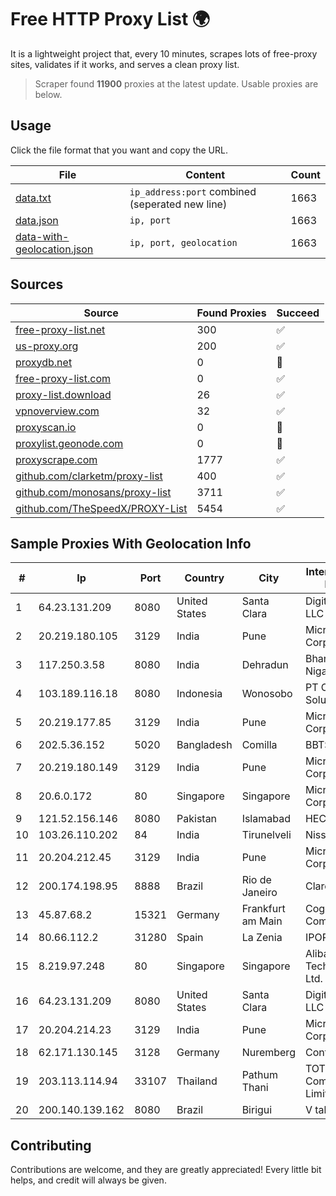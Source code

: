 
# Free HTTP Proxy List 🌍

It is a lightweight project that, every 10 minutes, scrapes lots of free-proxy sites, validates if it works, and serves a clean proxy list.


> Scraper found **11900** proxies at the latest update. Usable proxies are below.

## Usage

Click the file format that you want and copy the URL.


|File|Content|Count|
|----|-------|-----|
|[data.txt](https://raw.githubusercontent.com/themiralay/Proxy-List-World/master/data.txt)|`ip_address:port` combined (seperated new line)|1663|
|[data.json](https://raw.githubusercontent.com/themiralay/Proxy-List-World/master/data.json)|`ip, port`|1663|
|[data-with-geolocation.json](https://raw.githubusercontent.com/themiralay/Proxy-List-World/master/data-with-geolocation.json)|`ip, port, geolocation`|1663|

## Sources

|Source|Found Proxies|Succeed|
|------|-------------|-------|
|[free-proxy-list.net](https://free-proxy-list.net)|300|✅|
|[us-proxy.org](https://www.us-proxy.org)|200|✅|
|[proxydb.net](http://proxydb.net)|0|🚫|
|[free-proxy-list.com](https://free-proxy-list.com/?page=&port=&type%5B%5D=http&type%5B%5D=https&up_time=0&search=Search)|0|✅|
|[proxy-list.download](https://www.proxy-list.download/HTTP)|26|✅|
|[vpnoverview.com](https://vpnoverview.com/privacy/anonymous-browsing/free-proxy-servers)|32|✅|
|[proxyscan.io](https://www.proxyscan.io)|0|🚫|
|[proxylist.geonode.com](https://proxylist.geonode.com/api/proxy-list?limit=300&page=1&sort_by=lastChecked&sort_type=desc&protocols=http,https)|0|🚫|
|[proxyscrape.com](https://api.proxyscrape.com/v2/?request=displayproxies&protocol=http&timeout=10000&country=all&ssl=all&anonymity=all)|1777|✅|
|[github.com/clarketm/proxy-list](https://raw.githubusercontent.com/clarketm/proxy-list/master/proxy-list-raw.txt)|400|✅|
|[github.com/monosans/proxy-list](https://raw.githubusercontent.com/monosans/proxy-list/main/proxies/http.txt)|3711|✅|
|[github.com/TheSpeedX/PROXY-List](https://raw.githubusercontent.com/TheSpeedX/PROXY-List/master/http.txt)|5454|✅|


## Sample Proxies With Geolocation Info

|#|Ip|Port|Country|City|Internet Service Provider|
|-|--|----|-------|----|-------------------------|
|1|64.23.131.209|8080|United States|Santa Clara|DigitalOcean, LLC|
|2|20.219.180.105|3129|India|Pune|Microsoft Corporation|
|3|117.250.3.58|8080|India|Dehradun|Bharat Sanchar Nigam Ltd|
|4|103.189.116.18|8080|Indonesia|Wonosobo|PT Callysta Total Solusindo|
|5|20.219.177.85|3129|India|Pune|Microsoft Corporation|
|6|202.5.36.152|5020|Bangladesh|Comilla|BBTS-NEW|
|7|20.219.180.149|3129|India|Pune|Microsoft Corporation|
|8|20.6.0.172|80|Singapore|Singapore|Microsoft Corporation|
|9|121.52.156.146|8080|Pakistan|Islamabad|HEC|
|10|103.26.110.202|84|India|Tirunelveli|Niss Networks|
|11|20.204.212.45|3129|India|Pune|Microsoft Corporation|
|12|200.174.198.95|8888|Brazil|Rio de Janeiro|Claro S.A|
|13|45.87.68.2|15321|Germany|Frankfurt am Main|Cogent Communications|
|14|80.66.112.2|31280|Spain|La Zenia|IPORIUM|
|15|8.219.97.248|80|Singapore|Singapore|Alibaba (US) Technology Co., Ltd.|
|16|64.23.131.209|8080|United States|Santa Clara|DigitalOcean, LLC|
|17|20.204.214.23|3129|India|Pune|Microsoft Corporation|
|18|62.171.130.145|3128|Germany|Nuremberg|Contabo GmbH|
|19|203.113.114.94|33107|Thailand|Pathum Thani|TOT Public Company Limited|
|20|200.140.139.162|8080|Brazil|Birigui|V tal|



## Contributing

Contributions are welcome, and they are greatly appreciated! Every
little bit helps, and credit will always be given.


